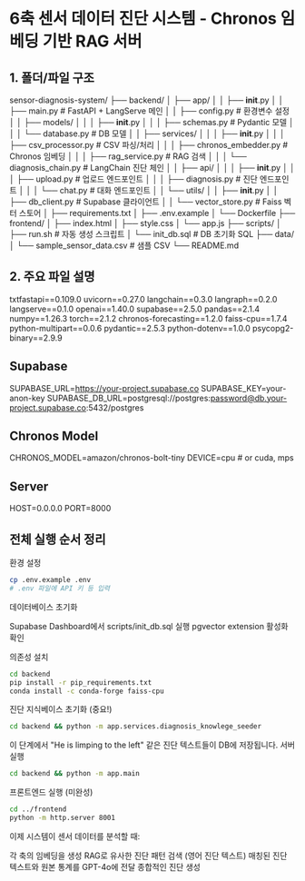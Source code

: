 # 6축 센서 데이터 진단 시스템 - Chronos 임베딩 기반 RAG 서버

## 1. 폴더/파일 구조

sensor-diagnosis-system/
├── backend/
│   ├── app/
│   │   ├── __init__.py
│   │   ├── main.py                 # FastAPI + LangServe 메인
│   │   ├── config.py               # 환경변수 설정
│   │   ├── models/
│   │   │   ├── __init__.py
│   │   │   ├── schemas.py          # Pydantic 모델
│   │   │   └── database.py         # DB 모델
│   │   ├── services/
│   │   │   ├── __init__.py
│   │   │   ├── csv_processor.py    # CSV 파싱/처리
│   │   │   ├── chronos_embedder.py # Chronos 임베딩
│   │   │   ├── rag_service.py      # RAG 검색
│   │   │   └── diagnosis_chain.py  # LangChain 진단 체인
│   │   ├── api/
│   │   │   ├── __init__.py
│   │   │   ├── upload.py           # 업로드 엔드포인트
│   │   │   ├── diagnosis.py        # 진단 엔드포인트
│   │   │   └── chat.py             # 대화 엔드포인트
│   │   └── utils/
│   │       ├── __init__.py
│   │       ├── db_client.py        # Supabase 클라이언트
│   │       └── vector_store.py     # Faiss 벡터 스토어
│   ├── requirements.txt
│   ├── .env.example
│   └── Dockerfile
├── frontend/
│   ├── index.html
│   ├── style.css
│   └── app.js
├── scripts/
│   ├── run.sh                      # 자동 생성 스크립트
│   └── init_db.sql                # DB 초기화 SQL
├── data/
│   └── sample_sensor_data.csv      # 샘플 CSV
└── README.md

## 2. 주요 파일 설명

txtfastapi==0.109.0
uvicorn==0.27.0
langchain==0.3.0
langraph==0.2.0
langserve==0.1.0
openai==1.40.0
supabase==2.5.0
pandas==2.1.4
numpy==1.26.3
torch==2.1.2
chronos-forecasting==1.2.0
faiss-cpu==1.7.4
python-multipart==0.0.6
pydantic==2.5.3
python-dotenv==1.0.0
psycopg2-binary==2.9.9

## Supabase
SUPABASE_URL=https://your-project.supabase.co
SUPABASE_KEY=your-anon-key
SUPABASE_DB_URL=postgresql://postgres:password@db.your-project.supabase.co:5432/postgres

##  Chronos Model
CHRONOS_MODEL=amazon/chronos-bolt-tiny
DEVICE=cpu  # or cuda, mps

## Server
HOST=0.0.0.0
PORT=8000


## 전체 실행 순서 정리

환경 설정
```bash
cp .env.example .env
# .env 파일에 API 키 등 입력
```

데이터베이스 초기화

Supabase Dashboard에서 scripts/init_db.sql 실행
pgvector extension 활성화 확인


의존성 설치
```bash
cd backend
pip install -r pip_requirements.txt
conda install -c conda-forge faiss-cpu
```

진단 지식베이스 초기화 (중요!)
```bash
cd backend && python -m app.services.diagnosis_knowlege_seeder
```
이 단계에서 "He is limping to the left" 같은 진단 텍스트들이 DB에 저장됩니다.
서버 실행
```bash
cd backend && python -m app.main
```

프론트엔드 실행 (미완성)
```bash
cd ../frontend
python -m http.server 8001
```


이제 시스템이 센서 데이터를 분석할 때:

각 축의 임베딩을 생성
RAG로 유사한 진단 패턴 검색 (영어 진단 텍스트)
매칭된 진단 텍스트와 원본 통계를 GPT-4o에 전달
종합적인 진단 생성